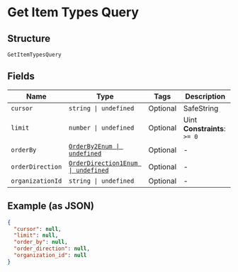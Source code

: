 
# Get Item Types Query

## Structure

`GetItemTypesQuery`

## Fields

| Name | Type | Tags | Description |
|  --- | --- | --- | --- |
| `cursor` | `string \| undefined` | Optional | SafeString |
| `limit` | `number \| undefined` | Optional | Uint<br>**Constraints**: `>= 0` |
| `orderBy` | [`OrderBy2Enum \| undefined`](../../doc/models/order-by-2-enum.md) | Optional | - |
| `orderDirection` | [`OrderDirection1Enum \| undefined`](../../doc/models/order-direction-1-enum.md) | Optional | - |
| `organizationId` | `string \| undefined` | Optional | - |

## Example (as JSON)

```json
{
  "cursor": null,
  "limit": null,
  "order_by": null,
  "order_direction": null,
  "organization_id": null
}
```

